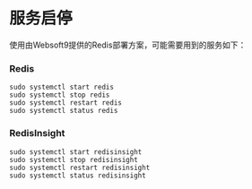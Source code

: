 # 服务启停

使用由Websoft9提供的Redis部署方案，可能需要用到的服务如下：

### Redis

```shell
sudo systemctl start redis
sudo systemctl stop redis
sudo systemctl restart redis
sudo systemctl status redis
```

### RedisInsight

```shell
sudo systemctl start redisinsight
sudo systemctl stop redisinsight
sudo systemctl restart redisinsight
sudo systemctl status redisinsight
```